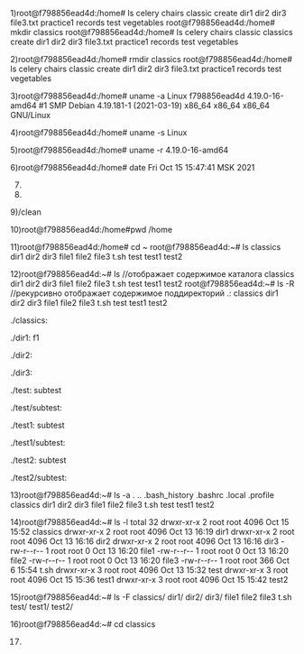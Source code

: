 1)root@f798856ead4d:/home# ls
  celery  chairs  classic  create  dir1  dir2  dir3  file3.txt  practice1  records  test  vegetables
  root@f798856ead4d:/home# mkdir classics
  root@f798856ead4d:/home# ls
  celery  chairs  classic  classics  create  dir1  dir2  dir3  file3.txt  practice1  records  test  vegetables
  
2)root@f798856ead4d:/home# rmdir classics
  root@f798856ead4d:/home# ls
  celery  chairs  classic  create  dir1  dir2  dir3  file3.txt  practice1  records  test  vegetables
    
3)root@f798856ead4d:/home# uname -a
  Linux f798856ead4d 4.19.0-16-amd64 #1 SMP Debian 4.19.181-1 (2021-03-19) x86_64 x86_64 x86_64 GNU/Linux
  
4)root@f798856ead4d:/home# uname -s
  Linux

5)root@f798856ead4d:/home# uname -r
  4.19.0-16-amd64
  
6)root@f798856ead4d:/home# date
  Fri Oct 15 15:47:41 MSK 2021
  
7)

8)

9)/clean

10)root@f798856ead4d:/home#pwd
   /home
   
11)root@f798856ead4d:/home# cd ~
   root@f798856ead4d:~# ls
   classics  dir1  dir2  dir3  file1  file2  file3  t.sh  test  test1  test2
   
12)root@f798856ead4d:~# ls  //отображает содержимое каталога
   classics  dir1  dir2  dir3  file1  file2  file3  t.sh  test  test1  test2
   root@f798856ead4d:~# ls -R  //рекурсивно отображает содержимое поддиректорий
   .:
   classics  dir1  dir2  dir3  file1  file2  file3  t.sh  test  test1  test2

   ./classics:

   ./dir1:
   f1

   ./dir2:

   ./dir3:

   ./test:
   subtest

  ./test/subtest:

   ./test1:
   subtest

  ./test1/subtest:

   ./test2:
   subtest

   ./test2/subtest:
   
13)root@f798856ead4d:~# ls -a
   .  ..  .bash_history  .bashrc  .local  .profile  classics  dir1  dir2  dir3  file1  file2  file3  t.sh  test  test1  test2

14)root@f798856ead4d:~# ls -l
   total 32
   drwxr-xr-x 2 root root 4096 Oct 15 15:52 classics
   drwxr-xr-x 2 root root 4096 Oct 13 16:19 dir1
   drwxr-xr-x 2 root root 4096 Oct 13 16:16 dir2
   drwxr-xr-x 2 root root 4096 Oct 13 16:16 dir3
   -rw-r--r-- 1 root root    0 Oct 13 16:20 file1
   -rw-r--r-- 1 root root    0 Oct 13 16:20 file2
   -rw-r--r-- 1 root root    0 Oct 13 16:20 file3
   -rw-r--r-- 1 root root  366 Oct  6 15:54 t.sh
   drwxr-xr-x 3 root root 4096 Oct 13 15:32 test
   drwxr-xr-x 3 root root 4096 Oct 15 15:36 test1
   drwxr-xr-x 3 root root 4096 Oct 15 15:42 test2

15)root@f798856ead4d:~# ls -F
   classics/  dir1/  dir2/  dir3/  file1  file2  file3  t.sh  test/  test1/  test2/

16)root@f798856ead4d:~# cd classics

17)

